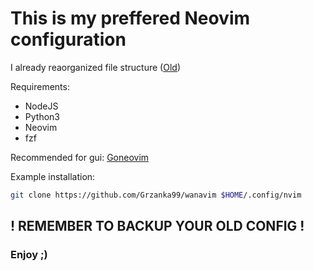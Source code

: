 # This is my preffered Neovim configuration

I already reaorganized file structure ([Old](https://github.com/Grzanka//neovim-config))

Requirements:
- NodeJS
- Python3
- Neovim
- fzf

Recommended for gui: [Goneovim](https://github.com/akiyosi/goneovim)

Example installation:

```bash
git clone https://github.com/Grzanka99/wanavim $HOME/.config/nvim
```

## ! REMEMBER TO BACKUP YOUR OLD CONFIG !

### Enjoy ;)
